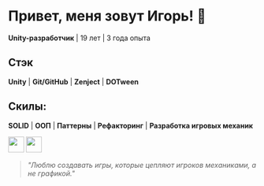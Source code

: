 # Привет, меня зовут Игорь! 👋

**Unity-разработчик** | 19 лет | 3 года опыта  

## Стэк
**Unity** | **Git/GitHub** | **Zenject** | **DOTween** 
## Скилы:
**SOLID** | **ООП** | **Паттерны** | **Рефакторинг** | **Разработка игровых механик**

[<img src="https://telegram.org/favicon.ico" width="32" height="32">](https://t.me/igor1Cs) 
[<img src="https://ssl.gstatic.com/ui/v1/icons/mail/rfr/gmail.ico" width="32" height="32">](mailto:aim.wtf1234@gmail.com)

> *"Люблю создавать игры, которые цепляют игроков механиками, а не графикой."*
